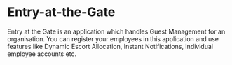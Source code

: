 # Entry-at-the-Gate
Entry at the Gate is an application which handles Guest Management for an organisation. You can register your employees in this application and use features like Dynamic Escort Allocation, Instant Notifications, Individual employee accounts etc.
